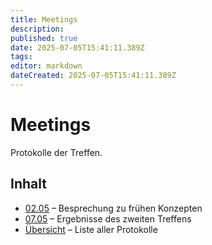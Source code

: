 ```yaml
---
title: Meetings
description:
published: true
date: 2025-07-05T15:41:11.389Z
tags:
editor: markdown
dateCreated: 2025-07-05T15:41:11.389Z
---
```


# Meetings

Protokolle der Treffen.

## Inhalt
- [02.05](02_05.md) – Besprechung zu frühen Konzepten
- [07.05](07_05.md) – Ergebnisse des zweiten Treffens
- [Übersicht](Meetings.md) – Liste aller Protokolle
